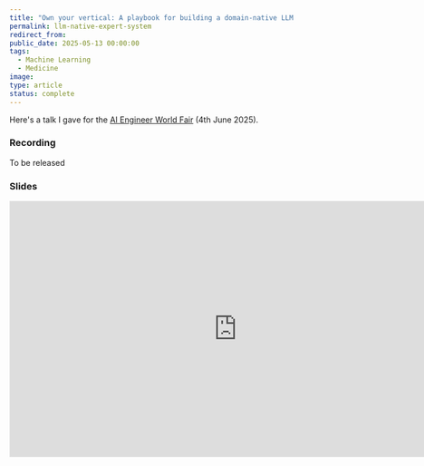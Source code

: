 ```yaml
---
title: "Own your vertical: A playbook for building a domain-native LLM application"
permalink: llm-native-expert-system
redirect_from:
public_date: 2025-05-13 00:00:00
tags:
  - Machine Learning
  - Medicine
image:
type: article
status: complete
---
```


Here's a talk I gave for the [AI Engineer World Fair](https://www.ai.engineer/) (4th June 2025).

### Recording
To be released

<!-- ### Summary -->


### Slides
<iframe style="border: 1px solid rgba(0, 0, 0, 0.1);" width="800" height="450" src="https://embed.figma.com/slides/9ImeM5Q6J5Ql5FW576A9NM/Own-your-vertical?node-id=5-178&embed-host=share" allowfullscreen></iframe>
